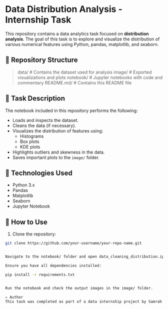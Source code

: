 # Data Distribution Analysis - Internship Task
This repository contains a data analytics task focused on **distribution analysis**. The goal of this task is to explore and visualize the distribution of various numerical features using Python, pandas, matplotlib, and seaborn.

## 📁 Repository Structure

> data/ # Contains the dataset used for analysis
> image/ # Exported visualizations and plots
> notebook/ # Jupyter notebooks with code and commentary
> README.md/ # Contains this README file


## 📘 Task Description

The notebook included in this repository performs the following:

- Loads and inspects the dataset.
- Cleans the data (if necessary).
- Visualizes the distribution of features using:
  - Histograms
  - Box plots
  - KDE plots
- Highlights outliers and skewness in the data.
- Saves important plots to the `image/` folder.

## 🔧 Technologies Used

- Python 3.x
- Pandas
- Matplotlib
- Seaborn
- Jupyter Notebook

## 📂 How to Use

1. Clone the repository:
```bash
git clone https://github.com/your-username/your-repo-name.git


Navigate to the notebook/ folder and open data_cleaning_distribution.ipynb.

Ensure you have all dependencies installed:

pip install -r requirements.txt


Run the notebook and check the output images in the image/ folder.

✍️ Author
This task was completed as part of a data internship project by Samrah Farukh

